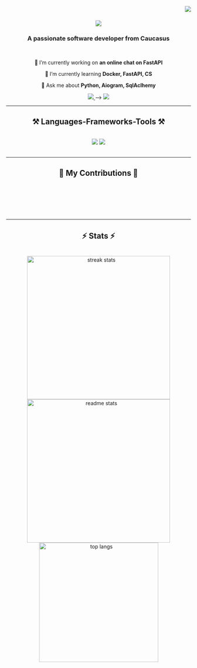 <img align="right" src="https://visitor-badge.laobi.icu/badge?page_id=rmish.rmirsh" />

<h1 align="center">
    <img src="https://readme-typing-svg.herokuapp.com/?font=Righteous&size=35&center=true&vCenter=true&width=500&height=70&duration=4000&lines=Hi+There!+👋;+I'm+Kamil!;" />
</h1>

<h3 align="center">A passionate software developer from Caucasus</h3>

<br/>

<div align="center">
 
 🔭 I’m currently working on **an online chat on FastAPI**
 
 🌱 I’m currently learning **Docker, FastAPI, CS**

💬 Ask me about **Python, Aiogram, SqlAclhemy**

 </div>
 
<div align="center"> 
  <a href="mailto:ayupovkamil@gmail.com">
    <img src="https://img.shields.io/badge/Gmail-333333?style=for-the-badge&logo=gmail&logoColor=red" />
  </a>
<!--   <a href="https://linkedin.com/in/pedro-sales-muniz" target="_blank">
    <img src="https://img.shields.io/badge/LinkedIn-0077B5?style=for-the-badge&logo=linkedin&logoColor=white" target="_blank" />
  </a> -->
<!--   <a href="https://salesp07.github.io" target="_blank">
     <img src="https://shields.io/badge/Telegram-0088cc??style=for-the-badge&logo=telegram&logoColor=white" target="_blank" /> <!-- sqlite, safari, google-chrome are other good icon options --> -->
  <a href="https://t.me/klayupov" target="_blank">
    <img src="https://shields.io/badge/Telegram-0088cc??style=for-the-badge&logo=telegram&logoColor=white" target="_blank" /> 
  </a>
</div>

 <hr/>
 
<h2 align="center">⚒️ Languages-Frameworks-Tools ⚒️</h2>
<br/>
<div align="center">
    <img src="https://skillicons.dev/icons?i=react,bootstrap,mui,html,css,vscode,github,figma,tailwind,git,r" />
    <img src="https://skillicons.dev/icons?i=nodejs,python,javascript,typescript,express,firebase,mongodb,c,java,nextjs,mysql,flask" /><br>
</div>

<br/>
<hr/>

<div align="center">
  <h2>🐍 My Contributions 🐍</h2>
  <br>
<!--   <img alt="snake eating my contributions" src="https://raw.githubusercontent.com/salesp07/salesp07/output/github-contribution-grid-snake.svg" /> -->
  
  <br/><br/><br/>
</div>

<hr/>

<h2 align="center">⚡ Stats ⚡</h2>
<br>
<div align=center>
  <img width=390 src="https://github-readme-streak-stats-rmirsh.vercel.app/?user=rmirsh&count_private=true&theme=react&border_radius=10" alt="streak stats"/>
  <img width=390 src="https://github-readme-stats-rmirsh.vercel.app/api?username=rmirsh&count_private=true&show_icons=true&theme=react&rank_icon=github&border_radius=10" alt="readme stats" />
  <br/>
  <img width=325 align="center" src="https://github-readme-stats-rmirsh.vercel.app/api/top-langs/?username=rmirsh&hide=HTML&langs_count=8&layout=compact&theme=react&border_radius=10&size_weight=0.5&count_weight=0.5&exclude_repo=github-readme-stats" alt="top langs" />
</div>
